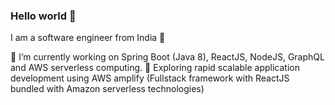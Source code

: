 ### Hello world 👋

I am a software engineer from India 🚀

🔭 I’m currently working on Spring Boot (Java 8), ReactJS, NodeJS, GraphQL and AWS serverless computing. 
🌱 Exploring rapid scalable application development using AWS amplify (Fullstack framework with ReactJS bundled with Amazon serverless technologies)

<!--
**ronit0717/ronit0717** is a ✨ _special_ ✨ repository because its `README.md` (this file) appears on your GitHub profile.

Here are some ideas to get you started:

- 🔭 I’m currently working on ...
- 🌱 I’m currently learning ...
- 👯 I’m looking to collaborate on ...
- 🤔 I’m looking for help with ...
- 💬 Ask me about ...
- 📫 How to reach me: ...
- 😄 Pronouns: ...
- ⚡ Fun fact: ...
-->
